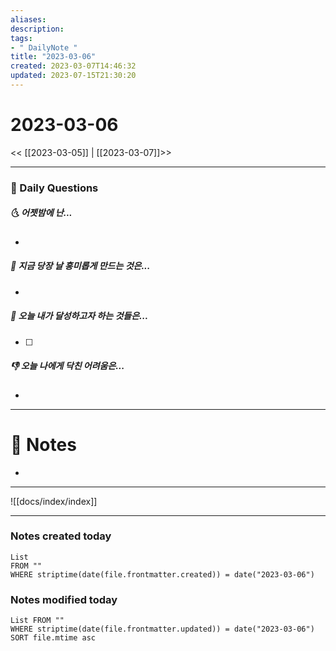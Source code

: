 ```yaml
---
aliases: 
description:
tags:
- " DailyNote "
title: "2023-03-06"
created: 2023-03-07T14:46:32
updated: 2023-07-15T21:30:20
---
```


# 2023-03-06

<< [[2023-03-05]] | [[2023-03-07]]>>

---

### 📅 Daily Questions

##### 🌜 어젯밤에 난...

- 

##### 🙌 지금 당장 날 흥미롭게 만드는 것은...

- 

##### 🚀 오늘 내가 달성하고자 하는 것들은...

- [ ] 

##### 👎 오늘 나에게 닥친 어려움은...

- 

---

# 📝 Notes

- 

---
![[docs/index/index]]

---

### Notes created today

```dataview
List 
FROM "" 
WHERE striptime(date(file.frontmatter.created)) = date("2023-03-06")
```

### Notes modified today

```dataview
List FROM "" 
WHERE striptime(date(file.frontmatter.updated)) = date("2023-03-06") 
SORT file.mtime asc
```

